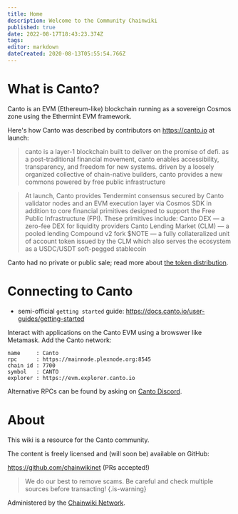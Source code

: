 ```yaml
---
title: Home
description: Welcome to the Community Chainwiki
published: true
date: 2022-08-17T18:43:23.374Z
tags: 
editor: markdown
dateCreated: 2020-08-13T05:55:54.766Z
---
```




# What is Canto?
Canto is an EVM (Ethereum-like) blockchain running as a sovereign Cosmos zone using the Ethermint EVM framework.

Here's how Canto was described by contributors on https://canto.io at launch:
> canto is a layer-1 blockchain built to deliver on the promise of defi. as a post-traditional financial movement, canto enables accessibility, transparency, and freedom for new systems. driven by a loosely organized collective of chain-native builders, canto provides a new commons powered by free public infrastructure

> At launch, Canto provides Tendermint consensus secured by Canto validator nodes and an EVM execution layer via Cosmos SDK in addition to core financial primitives designed to support the Free Public Infrastructure (FPI). These primitives include: 
Canto DEX — a zero-fee DEX for liquidity providers
Canto Lending Market (CLM) — a pooled lending Compound v2 fork
$NOTE — a fully collateralized unit of account token issued by the CLM which also serves the ecosystem as a USDC/USDT soft-pegged stablecoin

Canto had no private or public sale; read more about [the token distribution](/en/distribution).


# Connecting to Canto

- semi-official `getting started` guide: https://docs.canto.io/user-guides/getting-started

Interact with applications on the Canto EVM using a browswer like Metamask.
Add the Canto network:

```
name     : Canto
rpc      : https://mainnode.plexnode.org:8545 
chain id : 7700
symbol   : CANTO
explorer : https://evm.explorer.canto.io
```
Alternative RPCs can be found by asking on [Canto Discord](https://discord.gg/EXEpr6zEgB).


# About
This wiki is a resource for the Canto community.

The content is freely licensed and (will soon be) available on GitHub:

https://github.com/chainwikinet (PRs accepted!)

> We do our best to remove scams. Be careful and check multiple sources before transacting!
{.is-warning}


Administered by the [Chainwiki Network](https://meta.chainwiki.dev/).
